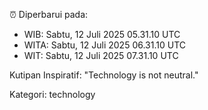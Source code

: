 ⏰ Diperbarui pada:
- WIB: Sabtu, 12 Juli 2025 05.31.10 UTC
- WITA: Sabtu, 12 Juli 2025 06.31.10 UTC
- WIT: Sabtu, 12 Juli 2025 07.31.10 UTC

Kutipan Inspiratif:
"Technology is not neutral."


Kategori: technology

